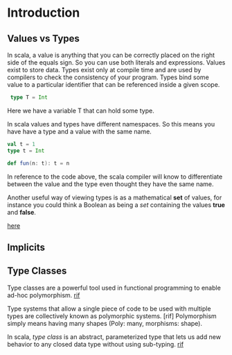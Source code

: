 # Introduction

## Values vs Types

In scala, a value is anything that you can be correctly placed on the right side of the equals sign. 
So you can use both literals and expressions.
Values exist to store data.
Types exist only at compile time and are used by compilers to check the consistency of your program.
Types bind some value to a particular identifier that can be referenced inside a given scope. 

```scala
 type T = Int
```

Here we have a variable T that can hold some type. 

In scala values and types have different namespaces. So this means you have have a type and a value with the same name.

```scala
val t = 1
type t = Int

def fun(n: t): t = n
```

In reference to the code above, the scala compiler will know to differentiate between the value and the type even thought they have the same name.

Another useful way of viewing types is as a mathematical **set** of values, for instance you could think a Boolean as being a _set_ containing the values **true** and **false**.

[here](https://www.hackerrank.com/challenges/breaking-best-and-worst-records/problem)

## Implicits

## Type Classes
Type classes are a powerful tool used in functional programming to enable ad-hoc polymorphism. [rif](https://typelevel.org/cats/typeclasses.html)

Type systems that allow a single piece of code to be used with multiple types
are collectively known as polymorphic systems. [rif]
Polymorphism simply means having many shapes (Poly: many, morphisms: shape).

In scala, _type class_ is an abstract, parameterized type that lets us add new behavior to any closed data type without using sub-typing. [rif](https://docs.scala-lang.org/scala3/book/ca-type-classes.html#inner-main) 
